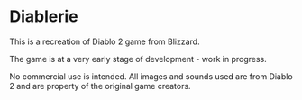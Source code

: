# Diablerie

This is a recreation of Diablo 2 game from Blizzard.

The game is at a very early stage of development - work in progress.

No commercial use is intended. All images and sounds used are from Diablo 2 and are property of the original game creators.
